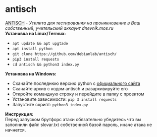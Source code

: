 # antisch
<a href="https://github.com/debianlab/antisch">ANTISCH</a> - <i>Утилита для тестирования на проникновение в Ваш собственный, учительский аккаунт dnevnik.mos.ru</i><br />
<b>Установка на Linux/Termux:</b>
<ul>
  <li><code>apt update && apt upgtade</code></li>
  <li><code>apt install python</code></li>
  <li><code>git clone https://github.com/debianlab/antisch/</code></li>
  <li><code>pip3 install requests</code></li>
  <li><code>cd antisch && python3 index.py</code></li>
</ul>

<b>Установка на Windows:</b>
<ul>
  <li>Скачайте последнюю версию python с <a href="https://www.python.org/downloads/">официального сайта</a></li>
  <li>Скачайте архив с кодом antisch и разархивируйте его</li>
  <li>Откройте командную строку и перейдите в папку с проектом</li>
  <li>Установите зависимости: <code>pip 3 install requests</code></li>
  <li>Запустите скрипт: <code>python3 index.py</code></li>
</ul>

<b>Инструкция:</b>
<br />
Перед запуском брутфорс атаки обязательно убедитесь что вы заполнили файл slovar.txt собственной базой пароль, иначе атака не начнется.
